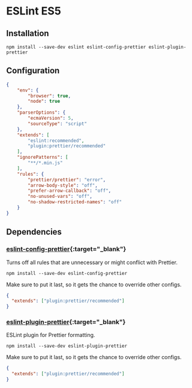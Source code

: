 # ESLint ES5

## Installation

```shell
npm install --save-dev eslint eslint-config-prettier eslint-plugin-prettier
```

## Configuration

```json
{
    "env": {
        "browser": true,
        "node": true
    },
    "parserOptions": {
        "ecmaVersion": 5,
        "sourceType": "script"
    },
    "extends": [
        "eslint:recommended",
        "plugin:prettier/recommended"
    ],
    "ignorePatterns": [
        "**/*.min.js"
    ],
    "rules": {
        "prettier/prettier": "error",
        "arrow-body-style": "off",
        "prefer-arrow-callback": "off",
        "no-unused-vars": "off",
        "no-shadow-restricted-names": "off"
    }
}
```

## Dependencies

### [eslint-config-prettier](https://www.npmjs.com/package/eslint-config-prettier){:target="_blank"}

Turns off all rules that are unnecessary or might conflict with Prettier.

```shell
npm install --save-dev eslint-config-prettier
```

Make sure to put it last, so it gets the chance to override other configs.

```json
{
  "extends": ["plugin:prettier/recommended"]
}
```

### [eslint-plugin-prettier](https://www.npmjs.com/package/eslint-plugin-prettier){:target="_blank"}

ESLint plugin for Prettier formatting.

```shell
npm install --save-dev eslint-plugin-prettier
```

Make sure to put it last, so it gets the chance to override other configs.

```json
{
  "extends": ["plugin:prettier/recommended"]
}
```

